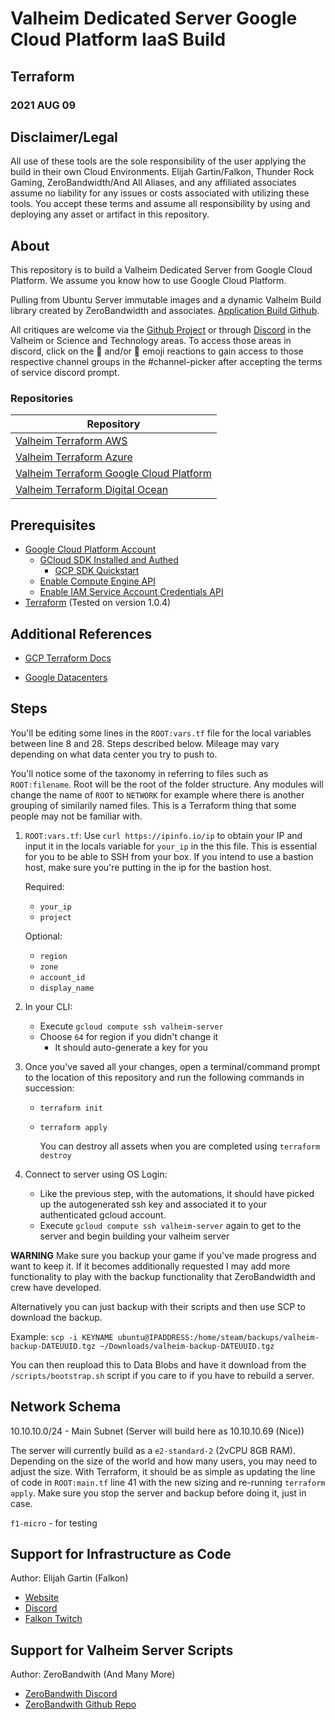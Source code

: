 # Valheim Dedicated Server Google Cloud Platform IaaS Build

## Terraform

### 2021 AUG 09

## Disclaimer/Legal

All use of these tools are the sole responsibility of the user applying the build in their own Cloud Environments.  Elijah Gartin/Falkon, Thunder Rock Gaming, ZeroBandwidth/And All Aliases, and any affiliated associates assume no liability for any issues or costs associated with utilizing these tools. You accept these terms and assume all responsibility by using and deploying any asset or artifact in this repository.

## About

This repository is to build a Valheim Dedicated Server from Google Cloud Platform.  We assume you know how to use Google Cloud Platform.

Pulling from Ubuntu Server immutable images and a dynamic Valheim Build library created by ZeroBandwidth and associates. [Application Build Github](https://github.com/Nimdy/Dedicated_Valheim_Server_Script.git). 

All critiques are welcome via the [Github Project](https://github.com/users/ElijahGartin/projects/2) or through [Discord](https://discord.gg/Trwr3Ty) in the Valheim or Science and Technology areas. To access those areas in discord, click on the :evergreen_tree: and/or :rocket: emoji reactions to gain access to those respective channel groups in the #channel-picker after accepting the terms of service discord prompt.

### Repositories

| Repository  |
| ----------- |
| [Valheim Terraform AWS](https://github.com/ElijahGartin/valheim-dedicated-server-aws)     |
| [Valheim Terraform Azure](https://github.com/ElijahGartin/valheim-dedicated-server-azure)   |
| [Valheim Terraform Google Cloud Platform](https://github.com/ElijahGartin/valheim-dedicated-server-gcp)            |
| [Valheim Terraform Digital Ocean](https://github.com/ElijahGartin/valheim-dedicated-server-digio)            |


## Prerequisites

  - [Google Cloud Platform Account](https://cloud.google.com/compute/)
    - [GCloud SDK Installed and Authed](https://cloud.google.com/sdk/docs/install)
      - [GCP SDK Quickstart](https://cloud.google.com/sdk/docs/quickstart#deb)
    - [Enable Compute Engine API](https://console.cloud.google.com/apis/library/compute.googleapis.com)
    - [Enable IAM Service Account Credentials API](https://console.cloud.google.com/apis/library/iamcredentials.googleapis.com)
  - [Terraform](https://www.terraform.io/downloads.html) (Tested on version 1.0.4)

## Additional References

  - [GCP Terraform Docs](https://registry.terraform.io/providers/hashicorp/google/latest/docs/guides/provider_reference)

  - [Google Datacenters](https://cloud.google.com/about/locations/)

## Steps

You'll be editing some lines in the `ROOT:vars.tf` file for the local variables between line 8 and 28. Steps described below. Mileage may vary depending on what data center you try to push to.

You'll notice some of the taxonomy in referring to files such as `ROOT:filename`.  Root will be the root of the folder structure. Any modules will change the name of `ROOT` to `NETWORK` for example where there is another grouping of similarily named files.  This is a Terraform thing that some people may not be familiar with.

1. `ROOT:vars.tf`: Use `curl https://ipinfo.io/ip` to obtain your IP and input it in the locals variable for `your_ip` in the this file. This is essential for you to be able to SSH from your box.  If you intend to use a bastion host, make sure you're putting in the ip for the bastion host.

    Required:

      - `your_ip`
      - `project`

    Optional:

      - `region`
      - `zone`
      - `account_id`
      - `display_name`

1. In your CLI:
    - Execute `gcloud compute ssh valheim-server` 
    - Choose `64` for region if you didn't change it
      - It should auto-generate a key for you

1. Once you've saved all your changes, open a terminal/command prompt to the location of this repository and run the following commands in succession:
    - `terraform init`
    - `terraform apply`

      You can destroy all assets when you are completed using `terraform destroy`
1. Connect to server using OS Login:
    - Like the previous step, with the automations, it should have picked up the autogenerated ssh key and associated it to your authenticated gcloud account.
    - Execute `gcloud compute ssh valheim-server` again to get to the server and begin building your valheim server

  **WARNING**
  Make sure you backup your game if you've made progress and want to keep it. If it becomes additionally requested I may add more functionality to play with the backup functionality that ZeroBandwidth and crew have developed.

  Alternatively you can just backup with their scripts and then use SCP to download the backup.

  Example:
  ```scp -i KEYNAME ubuntu@IPADDRESS:/home/steam/backups/valheim-backup-DATEUUID.tgz ~/Downloads/valheim-backup-DATEUUID.tgz```

  You can then reupload this to Data Blobs and have it download from the `/scripts/bootstrap.sh` script if you care to if you have to rebuild a server.

## Network Schema

10.10.10.0/24 - Main Subnet (Server will build here as 10.10.10.69 (Nice))

The server will currently build as a `e2-standard-2` (2vCPU 8GB RAM). Depending on the size of the world and how many users, you may need to adjust the size. With Terraform, it should be as simple as updating the line of code in `ROOT:main.tf` line 41 with the new sizing and re-running `terraform apply`. Make sure you stop the server and backup before doing it, just in case.

`f1-micro` - for testing

## Support for Infrastructure as Code

Author: Elijah Gartin (Falkon)

- [Website](https://www.thunderrockgaming.com)
- [Discord](https://discord.gg/Trwr3Ty)
- [Falkon Twitch](https://twitch.tv/FalkonTTV)

## Support for Valheim Server Scripts

Author: ZeroBandwith (And Many More)

- [ZeroBandwith Discord](https://discord.gg/ejgQUfc)
- [ZeroBandwith Github Repo](https://github.com/Nimdy/Dedicated_Valheim_Server_Script.git)